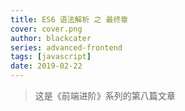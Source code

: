 ```yaml
---
title: ES6 语法解析 之 最终章
cover: cover.png
author: blackcater
series: advanced-frontend
tags: [javascript]
date: 2019-02-22
---
```


> 这是《前端进阶》系列的第八篇文章
